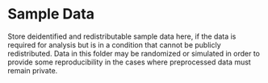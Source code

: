 # Sample Data

Store deidentified and redistributable sample data here, if the data is required for analysis but is in a condition that cannot be publicly redistributed. Data in this folder may be randomized or simulated in order to provide some reproducibility in the cases where preprocessed data must remain private.
